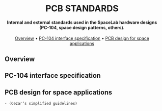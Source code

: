 <h1 align="center">
	PCB STANDARDS
	<br>
</h1>

<h4 align="center">Internal and external standards used in the SpaceLab hardware designs (PC-104, space design patterns, others).</h4>

<p align="center">
  	<a href="#overview">Overview</a> •
  	<a href="#pc-104-interface-specification">PC-104 interface specification</a> •
  	<a href="#pcb-design-for-space-applications">PCB design for space applications</a>
</p>


## Overview

## PC-104 interface specification

## PCB design for space applications
	- (Cezar’s simplified guidelines)